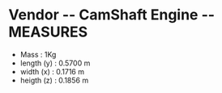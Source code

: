 # Vendor -- CamShaft Engine -- MEASURES

- Mass : 1Kg
- length (y) : 0.5700 m
- width (x) : 0.1716 m
- heigth (z) : 0.1856 m

